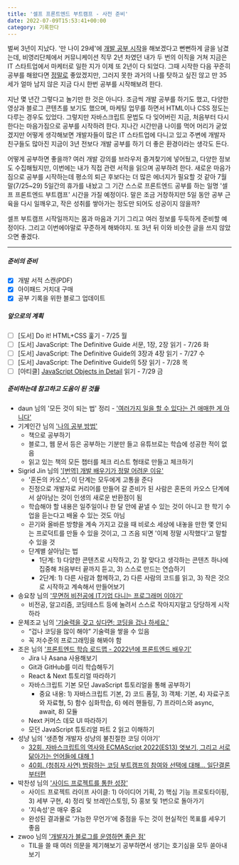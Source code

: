 ```yaml
---
title: '셀프 프론트엔드 부트캠프 - 사전 준비'
date: 2022-07-09T15:53:41+00:00
category: 기록한다
---
```


벌써 3년이 지났다. '만 나이 29세'에 [개발 공부 시작](https://blog.dowha.kim/document/start-of-studying-web-development/)을 해보겠다고 뻔뻔하게 글을 남겼는데, 비영리단체에서 커뮤니케이션 직무 2년 차였던 내가 두 번의 이직을 거쳐 지금은 IT 스타트업에서 마케터로 일한 지가 이제 또 2년이 다 되었다. 그때 시작한 다음 꾸준히 공부를 해왔다면 <u>정말로</u> 좋았겠지만, 그러지 못한 과거의 나를 탓하고 싶진 않고 만 35세가 얼마 남지 않은 지금 다시 한번 공부를 시작해보려 한다. 

지난 몇 년간 그렇다고 놀기만 한 것은 아니다. 조금씩 개발 공부를 하기도 했고, 다양한 영상과 블로그 콘텐츠를 보기도 했으며, 마케팅 업무를 하면서 HTML이나 CSS 정도는 다루는 경우도 있었다. 그렇지만 자바스크립트 문법도 다 잊어버린 지금, 처음부터 다시 한다는 마음가짐으로 공부를 시작하려 한다. 지나간 시간만큼 나이를 먹어 머리가 굳었겠지만 어떻게 생각해보면 개발자들이 많은 IT 스타트업에 다니고 있고 주변에 개발자 친구들도 많아진 지금이 3년 전보다 개발 공부를 하기 더 좋은 환경이라는 생각도 든다.

어떻게 공부하면 좋을까? 여러 개발 강의를 브라우저 즐겨찾기에 넣어뒀고, 다양한 정보도 수집해뒀지만, 이번에는 내가 직접 관련 서적을 읽으며 공부하려 한다. 새로운 마음가짐으로 공부를 시작하는데 평소의 퇴근 후보다는 더 많은 에너지가 필요할 것 같아 7월 말(7/25~29) 5일간의 휴가를 내놨고 그 기간 스스로 프론트엔드 공부를 하는 일명 '셀프 프론트엔드 부트캠프' 시간을 가질 예정이다. 말은 조금 거창하지만 5일 동안 공부 근육을 다시 일깨우고, 작은 성취를 쌓아가는 정도만 되어도 성공이지 않을까? 

셀프 부트캠프 시작일까지는 몸과 마음과 기기 그리고 여러 정보를 두둑하게 준비할 예정이다. 그리고 이번에야말로 꾸준하게 해봐야지. 또 3년 뒤 이와 비슷한 글을 쓰지 않았으면 좋겠다. 

---

##### 준비의 준비

- [x] 개발 서적 스캔(PDF)
- [x] 아이패드 거치대 구매
- [x] 공부 기록을 위한 블로그 업데이트 

##### 앞으로의 계획

- [ ] [도서] Do it! HTML+CSS 훑기 - 7/25 월
- [ ] [도서] JavaScript: The Definitive Guide 서문, 1장, 2장 읽기 - 7/26 화
- [ ] [도서] JavaScript: The Definitive Guide의 3장과 4장 읽기 - 7/27 수
- [ ] [도서] JavaScript: The Definitive Guide의 5장 읽기 - 7/28 목
- [ ] [아티클] <a href="http://javascriptissexy.com/javascript-objects-in-detail/" target="_blank">JavaScript Objects in Detail</a> 읽기 - 7/29 금

##### 준비하는데 참고하고 도움이 된 것들

- daun 님의 '모든 것이 되는 법' 정리 - <a href="https://community.applepie.pro/t/topic/21" target="_blank">'여러가지 일을 할 수 있다는 건 애매한 게 아니다'</a>
- 기계인간 님의 <a href="https://johngrib.github.io/wiki/my-study-method/" target="_blank">'나의 공부 방법'</a>
    - 책으로 공부하기
    - 블로그, 웹 문서 등은 공부하는 기분만 들고 유튜브로는 학습에 성공한 적이 없음
    - 읽고 있는 책의 모든 챕터를 체크 리스트 형태로 만들고 체크하기
- Sigrid Jin 님의 <a href="https://brunch.co.kr/@jypthemiracle/14" target="_blank">'[번역] 개발 배우기가 정말 어려운 이유'</a>
    - '혼돈의 카오스', 이 단계는 모두에게 고통을 준다
    - 진정으로 개발자로 커리어를 만들어 갈 준비가 된 사람은 혼돈의 카오스 단계에서 살아남는 것이 인생의 새로운 반환점이 됨
    - 학습해야 할 내용은 일주일이나 한 달 안에 끝낼 수 있는 것이 아니고 한 학기 수업을 듣는다고 배울 수 있는 것도 아님
    - 끈기와 올바른 방향을 계속 가지고 갔을 때 비로소 세상에 내놓을 만한 몇 안되는 프로덕트를 만들 수 있을 것이고, 그 즈음 되면 '이제 정말 시작했다'고 말할 수 있을 것
    - 단계별 살아남는 법
        - 1단계: 1) 다양한 콘텐츠로 시작하고, 2) 잘 맞다고 생각하는 콘텐츠 하나에 집중해 처음부터 끝까지 듣고, 3) 스스로 만드는 연습하기 
        - 2단계: 1) 다른 사람과 함께하고, 2) 다른 사람의 코드를 읽고, 3) 작은 것으로 시작하고 계속해서 만들어보기
- 송요창 님의 <a href="https://medium.com/@totuworld/%EB%AC%B4%EB%A9%B4%ED%97%88-%EB%B9%84%EC%A0%84%EA%B3%B5%EC%97%90-it%EA%B8%B0%EC%97%85-%EB%8B%A4%EB%8B%88%EB%8A%94-%ED%94%84%EB%A1%9C%EA%B7%B8%EB%9E%98%EB%A8%B8-%EC%9D%B4%EC%95%BC%EA%B8%B0-d060931a88b1" target="_blank">'무면허 비전공에 IT기업 다니는 프로그래머 이야기'</a>
    - 비전공, 알고리즘, 코딩테스트 등에 눌려서 스스로 작아지지말고 당당하게 시작하라
- 운체조교 님의 <a href="https://okky.kr/article/1261756" target="_blank"> '기술력을 갖고 싶다면: 코딩을 겁나 하세요.'</a>
    - “겁나 코딩을 많이 해야” 기술력을 쌓을 수 있음
    - 꼭 저수준의 프로그래밍을 해봐야 함
- 조은 님의 <a href="https://euncho.medium.com/%ED%94%84%EB%A1%A0%ED%8A%B8%EC%97%94%EB%93%9C-%ED%95%99%EC%8A%B5-%EB%A1%9C%EB%93%9C%EB%A7%B5-91c3bc11dec0" target="_blank">'프론트엔드 학습 로드맵 - 2022년에 프론트엔드 배우기'</a>
    - Jira 나 Asana 사용해보기
    - Git과 GitHub를 미리 학습해두기
    - React & Next 튜토리얼 따라하기
    - 자바스크립트 기본 모던 JavaScript 튜토리얼을 통해 공부하기
        - 중요 내용: 1) 자바스크립트 기본, 2) 코드 품질, 3) 객체: 기본, 4) 자료구조와 자료형, 5) 함수 심화학습, 6) 에러 핸들링, 7) 프라미스와 async, await, 8) 모듈
    -  Next 커머스 데모 UI 따라하기
    - 모던 JavaScript 튜토리얼 파트 2 읽고 이해하기
- 성냥 님의 '생존형 개발자 성냥의 불친절한 코딩 이야기'
    - <a href="https://pod.link/1538459608/episode/777f9af6908b4ad5a518deb28ec19340" target="_blank">32회. 자바스크립트의 역사와 ECMAScript 2022(ES13) 엿보기, 그리고 서로 닮아가는 언어들에 대해 1</a>
    - <a href="https://pod.link/1538459608/episode/688c70ddced6d2e8f2dfff4fa687c9c4" target="_blank">40회. (청취자 사연) 범람하는 코딩 부트캠프의 참여와 선택에 대해… 일단결론부터편</a>
- 박찬성 님의 <a href="http://ch.yes24.com/Article/View/51139" target="_blank">'사이드 프로젝트를 통한 성장'</a>
    - 사이드 프로젝트 라이프 사이클: 1) 아이디어 기획, 2) 핵심 기능 프로토타이핑, 3) 세부 구현, 4) 정리 및 브레인스토밍, 5) 홍보 및 1번으로 돌아가기
    - '지속성'은 매우 중요
    - 완성된 결과물로 '가능한 무언가'에 중점을 두는 것이 현실적인 목표를 세우기 좋음
- zwoo 님의 <a href="https://yozm.wishket.com/magazine/detail/1535/" target="_blank">'개발자가 블로그를 운영하면 좋은 점'</a>
    - TIL을 쓸 때 여러 의문을 제기해보기
        공부하면서 생기는 호기심을 모두 쏟아내 보기
